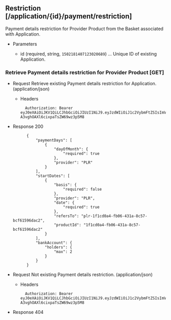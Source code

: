 ## Restriction [/application/{id}/payment/restriction]
Payment details restriction for Provider Product from the Basket associated with Application.

+ Parameters

    + id (required, string, `1502181407123020689`) ... Unique ID of existing Application.

### Retrieve Payment details restriction for Provider Product [GET]
+ Request Retrieve existing Payment details restriction for Application. (application/json)

    + Headers

            Authorization: Bearer eyJ0eXAiOiJKV1QiLCJhbGciOiJIUzI1NiJ9.eyJzdWIiOiJ1c2VybmFtZSIsImV4cCI6MTQyMjU0MDAzMH0.oyMYL7t57jhBvw-A3vghOAXl6cixpaTsZW69wz3p5M8

+ Response 200

            {
                "paymentDays": [
                    {
                        "dayOfMonth": {
                            "required": true
                        },
                        "provider": "PLR"
                    }
                ],
                "startDates": [
                    {
                        "basis": {
                            "required": false
                        },
                        "provider": "PLR",
                        "date": {
                            "required": true
                        },
                        "refersTo": "plr-1f1cd0a4-fb06-431a-8c57-bcf61596dac2",
                        "productId": "1f1cd0a4-fb06-431a-8c57-bcf61596dac2"
                    }
                ],
                "bankAccount": {
                    "holders": {
                        "max": 2
                    }
                }
            }

+ Request Not existing Payment details restriction. (application/json)

    + Headers

            Authorization: Bearer eyJ0eXAiOiJKV1QiLCJhbGciOiJIUzI1NiJ9.eyJzdWIiOiJ1c2VybmFtZSIsImV4cCI6MTQyMjU0MDAzMH0.oyMYL7t57jhBvw-A3vghOAXl6cixpaTsZW69wz3p5M8

+ Response 404
